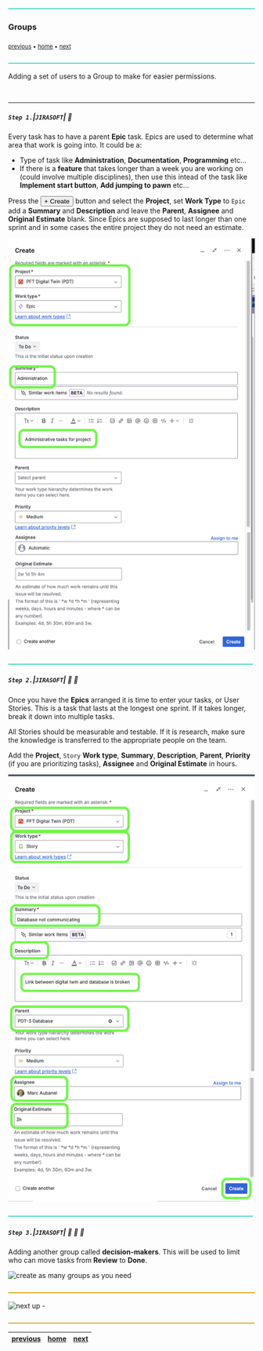 ![](../images/line3.png)

### Groups

<sub>[previous](../project-settings/README.md#user-content-workflows) • [home](../README.md#user-content-jira-software) • [next](../)</sub>

![](../images/line3.png)

Adding a set of users to a Group to make for easier permissions.

<br>

---

##### `Step 1.`\|`JIRASOFT`| :small_blue_diamond:

Every task has to have a parent **Epic** task.  Epics are used to determine what area that work is going into.  It could be a:

 * Type of task like **Administration**, **Documentation**, **Programming** etc...
 * If there is a **feature** that takes longer than a week you are working on (could involve multiple disciplines), then use this intead of the task like **Implement start button**, **Add jumping to pawn** etc...

Press the <button>+ Create</button> button and select the **Project**, set **Work Type** to `Epic` add a **Summary** and **Description** and leave the **Parent**, **Assignee** and **Original Estimate** blank.  Since Epics are supposed to last longer than one sprint and in some cases the entire project they do not need an estimate.

![create epic](images/CreateEpic.png)

![](../images/line2.png)

##### `Step 2.`\|`JIRASOFT`| :small_blue_diamond: :small_blue_diamond: 

Once you have the **Epics** arranged it is time to enter your tasks, or User Stories.  This is a task that lasts at the longest one sprint.  If it takes longer, break it down into multiple tasks.  

All Stories should be measurable and testable.  If it is research, make sure the knowledge is transferred to the appropriate people on the team.

Add the **Project**, `Story` **Work type**, **Summary**, **Description**, **Parent**, **Priority** (if you are prioritizing tasks), **Assignee** and **Original Estimate** in hours.

![create general Jira Group](images/UserStory.png)

![](../images/line2.png)

##### `Step 3.`\|`JIRASOFT`| :small_blue_diamond: :small_blue_diamond: :small_blue_diamond:

Adding another group called **decision-makers**.  This will be used to limit who can move tasks from **Review** to **Done**.

![create as many groups as you need](images/DecidersGroup.png)


![](../images/line.png)

<!-- <img src="https://via.placeholder.com/1000x100/45D7CA/000000/?text=Next Up - Restrict Workflow Transition"> -->

![next up - ](images/banner.png)

![](../images/line.png)

| [previous](../project-settings/README.md#user-content-workflows)| [home](../README.md#user-content-jira-software) | [next](../)|
|---|---|---|
